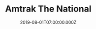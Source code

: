 ---
collection_archive: false
collection_awards: []
collection_category:
  - Editorial
  - Portraits
  - Environments
  - Travel
  - Reportage
  - Color
  - Uniquely American
collection_content: 
collection_cover: https://d1sf55qlb7p6hz.cloudfront.net/swchief-16.jpg
collection_cover_mobile: https://d1sf55qlb7p6hz.cloudfront.net/verticalcovers-14.jpg
collection_description: >-
  A project celebrating the romanticism of train travel and the light of the
  Southwest as a unifying ingredient—taking you from inside the train, out the
  window and the places Amtrak’s Southwest Chief can take you. This commission
  was special as I took my father on what he called “a trip of a lifetime.”
collection_description_alignment: left
collection_exhibition: []
collection_filter: Commissioned + Stock
collection_hidden: false
collection_meta: On The Southwest Chief
collection_press: []
collection_preview:
  - https://d1sf55qlb7p6hz.cloudfront.net/amtrak_swchief_covers-1-1.jpg
  - https://d1sf55qlb7p6hz.cloudfront.net/amtrak_swchief_covers-2-1.jpg
  - https://d1sf55qlb7p6hz.cloudfront.net/amtrak_swchief_covers-3-1.jpg
  - https://d1sf55qlb7p6hz.cloudfront.net/amtrak_swchief_covers-4-1.jpg
cover_image: https://d1sf55qlb7p6hz.cloudfront.net/social-13.jpg
date: 2019-08-01T07:00:00.000Z
hide_footer: true
layout: blocks
logo: 
navigation_theme: white
page: /amtrak-chief
px_extra: true
slug: /southwest-chief
theme_color: #E3D2E7
theme_color_all_works: #96EFD6
title: Amtrak The National 
collection_blocks:
  - _bookshop_name: collections/media-row-start
    row_alignment: between
  - _bookshop_name: collections/media-element
    align_x: start
    block: media-element
    color: #E9E4EB
    image: https://d1sf55qlb7p6hz.cloudfront.net/swchief-1.jpg
    margin_left: 20%
    margin_right: 
    margin_y: 100
    template: block-media-element
    width: 60
  - _bookshop_name: collections/media-row-start
    row_alignment: between
  - _bookshop_name: collections/media-element
    align_x: start
    block: media-element
    color: #F9F2E8
    image: https://d1sf55qlb7p6hz.cloudfront.net/swchief-3.jpg
    margin_left: 5%
    margin_right: 
    margin_y: 100
    template: block-media-element
    width: 25
  - _bookshop_name: collections/media-element
    align_x: start
    block: media-element
    color: #FAE8E6
    image: https://d1sf55qlb7p6hz.cloudfront.net/swchief-4.jpg
    margin_left: 0%
    margin_right: 25%
    margin_y: 300
    template: block-media-element
    width: 40
  - _bookshop_name: collections/media-row-start
    row_alignment: between
  - _bookshop_name: collections/media-element
    align_x: start
    block: media-element
    color: #E5DFE8
    image: https://d1sf55qlb7p6hz.cloudfront.net/swchief-5.jpg
    margin_left: 10%
    margin_right: 
    margin_y: 400
    template: block-media-element
    width: 45
  - _bookshop_name: collections/media-element
    align_x: start
    block: media-element
    color: #FFF1E3
    image: https://d1sf55qlb7p6hz.cloudfront.net/swchief-6.jpg
    margin_right: 5%
    margin_y: 100
    template: block-media-element
    width: 30
  - _bookshop_name: collections/media-row-start
    row_alignment: between
  - _bookshop_name: collections/media-element
    align_x: start
    block: media-element
    color: #efefef
    image: https://d1sf55qlb7p6hz.cloudfront.net/swchief-7.jpg
    margin_left: 20%
    margin_right: 
    margin_y: 100
    template: block-media-element
    width: 50
  - _bookshop_name: collections/media-row-start
    row_alignment: between
  - _bookshop_name: collections/media-element
    align_x: start
    block: media-element
    color: #EBF2F4
    image: https://d1sf55qlb7p6hz.cloudfront.net/swchief-8.jpg
    margin_left: 35%
    margin_right: 
    margin_y: 100
    template: block-media-element
    width: 60
  - _bookshop_name: collections/media-row-start
    row_alignment: between
  - _bookshop_name: collections/media-element
    align_x: start
    block: media-element
    color: #F5F1EE
    image: https://d1sf55qlb7p6hz.cloudfront.net/swchief-9.jpg
    margin_left: 20%
    margin_y: 100
    template: block-media-element
    width: 25
  - _bookshop_name: collections/media-element
    align_x: start
    block: media-element
    color: #F6E6DD
    image: https://d1sf55qlb7p6hz.cloudfront.net/swchief-10.jpg
    margin_left: 
    margin_right: 10%
    margin_y: 300
    template: block-media-element
    width: 40
  - _bookshop_name: collections/media-row-start
    row_alignment: between
  - _bookshop_name: collections/media-element
    align_x: start
    block: media-element
    color: #CF7861
    image: https://d1sf55qlb7p6hz.cloudfront.net/swchief-12.jpg
    margin_left: 10%
    margin_right: 
    margin_y: -200
    template: block-media-element
    width: 20
  - _bookshop_name: collections/media-element
    align_x: start
    block: media-element
    color: #ECEBE1
    image: https://d1sf55qlb7p6hz.cloudfront.net/swchief-11.jpg
    margin_left: 0%
    margin_right: 30%
    margin_y: 200
    template: block-media-element
    width: 33
  - _bookshop_name: collections/media-row-start
    row_alignment: between
  - _bookshop_name: collections/media-element
    align_x: start
    block: media-element
    color: #CAAEAD
    image: https://d1sf55qlb7p6hz.cloudfront.net/swchief-13.jpg
    margin_left: 10%
    margin_right: 
    margin_y: 700
    template: block-media-element
    width: 30
  - _bookshop_name: collections/media-element
    align_x: start
    block: media-element
    color: #E7C0AE
    image: https://d1sf55qlb7p6hz.cloudfront.net/swchief-14.jpg
    margin_left: 0%
    margin_right: 5%
    margin_y: 100
    template: block-media-element
    width: 50
  - _bookshop_name: collections/media-row-start
    row_alignment: between
  - _bookshop_name: collections/media-element
    align_x: start
    block: media-element
    color: #F3E1D1
    image: https://d1sf55qlb7p6hz.cloudfront.net/swchief-15.jpg
    margin_left: 20%
    margin_right: 
    margin_y: 100
    template: block-media-element
    width: 25
  - _bookshop_name: collections/media-element
    align_x: start
    block: media-element
    color: #CCCCD3
    image: https://d1sf55qlb7p6hz.cloudfront.net/swchief-16.jpg
    margin_left: 0%
    margin_right: 0%
    margin_y: 300
    template: block-media-element
    width: 50
  - _bookshop_name: collections/media-row-start
    row_alignment: between
  - _bookshop_name: collections/media-element
    align_x: start
    block: media-element
    color: #E3E7C9
    image: https://d1sf55qlb7p6hz.cloudfront.net/swchief-17.jpg
    margin_left: 30%
    margin_right: 
    margin_y: 100
    template: block-media-element
    width: 40
  - _bookshop_name: collections/media-row-start
    row_alignment: between
  - _bookshop_name: collections/media-element
    align_x: start
    block: media-element
    color: #D5E0E9
    image: https://d1sf55qlb7p6hz.cloudfront.net/swchief-18.jpg
    margin_left: 10%
    margin_right: 0%
    margin_y: 100
    template: block-media-element
    width: 30
  - _bookshop_name: collections/media-element
    align_x: start
    block: media-element
    color: #E0EAE9
    image: https://d1sf55qlb7p6hz.cloudfront.net/swchief-19.jpg
    margin_left: 0%
    margin_right: 0%
    margin_y: 400
    template: block-media-element
    width: 55
  - _bookshop_name: collections/media-row-start
    row_alignment: between
  - _bookshop_name: collections/media-element
    align_x: start
    block: media-element
    color: #F6E0D2
    image: https://d1sf55qlb7p6hz.cloudfront.net/swchief-20.jpg
    margin_left: 65%
    margin_right: 0%
    margin_y: 100
    template: block-media-element
    width: 30
  - _bookshop_name: collections/media-row-start
    row_alignment: between
  - _bookshop_name: collections/media-element
    align_x: start
    block: media-element
    color: #FAF4EA
    image: https://d1sf55qlb7p6hz.cloudfront.net/swchief-21.jpg
    margin_left: 20%
    margin_y: 100
    template: block-media-element
    width: 55
  - _bookshop_name: collections/media-row-start
    row_alignment: between
  - _bookshop_name: collections/media-element
    align_x: start
    block: media-element
    color: #DBD0DA
    image: https://d1sf55qlb7p6hz.cloudfront.net/swchief-22.jpg
    margin_left: 5%
    margin_right: 0%
    margin_y: 200
    template: block-media-element
    width: 20
  - _bookshop_name: collections/media-element
    align_x: start
    block: media-element
    color: #D8E4E4
    image: https://d1sf55qlb7p6hz.cloudfront.net/swchief-23.jpg
    margin_left: 0%
    margin_right: 40%
    margin_y: 100
    template: block-media-element
    width: 25
  - _bookshop_name: collections/media-row-start
    row_alignment: between
  - _bookshop_name: collections/media-element
    align_x: start
    block: media-element
    color: #D5B1A6
    image: https://d1sf55qlb7p6hz.cloudfront.net/swchief-24.jpg
    margin_left: 45%
    margin_right: 
    margin_y: 100
    template: block-media-element
    width: 50
  - _bookshop_name: collections/media-row-start
    row_alignment: between
  - _bookshop_name: collections/media-element
    align_x: start
    block: media-element
    color: #F9F0F6
    image: https://d1sf55qlb7p6hz.cloudfront.net/swchief-25.jpg
    margin_left: 10%
    margin_y: 300
    template: block-media-element
    width: 40
  - _bookshop_name: collections/media-element
    align_x: start
    block: media-element
    color: #FCD6CC
    image: https://d1sf55qlb7p6hz.cloudfront.net/swchief-27.jpg
    margin_right: 15%
    margin_y: 100
    template: block-media-element
    width: 30
  - _bookshop_name: collections/media-row-start
    row_alignment: between
  - _bookshop_name: collections/media-element
    align_x: start
    block: media-element
    color: #FCEFE6
    image: https://d1sf55qlb7p6hz.cloudfront.net/swchief-26.jpg
    margin_left: 15%
    margin_right: 
    margin_y: 100
    template: block-media-element
    width: 40
  - _bookshop_name: collections/media-element
    align_x: start
    block: media-element
    color: #EBE3EB
    image: https://d1sf55qlb7p6hz.cloudfront.net/swchief-28.jpg
    margin_left: 0%
    margin_right: 20%
    margin_y: 700
    template: block-media-element
    width: 20
  - _bookshop_name: collections/media-row-start
    row_alignment: between
  - _bookshop_name: collections/media-element
    align_x: start
    block: media-element
    color: #E6F0F8
    image: https://d1sf55qlb7p6hz.cloudfront.net/swchief-29.jpg
    margin_left: 35%
    margin_y: 100
    template: block-media-element
    width: 40
  - _bookshop_name: collections/media-row-end

---